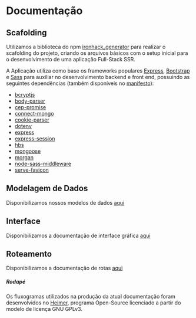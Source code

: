 # Documentação

## Scafolding

Utilizamos a biblioteca do npm [ironhack_generator](https://www.npmjs.com/package/ironhack_generator) para realizar o scafolding do projeto,
criando os arquivos básicos com o setup inicial para o desenvolvimento de uma aplicação
Full-Stack SSR.

A Aplicação utiliza como base os frameworks populares [Express](https://www.npmjs.com/package/express), [Bootstrap](https://getbootstrap.com) 
e [Sass](https://sass-lang.com) para auxiliar no desenvolvimento backend e front end, possuindo as seguintes dependências (também disponíveis
no [manifesto](package.json)):

- [bcryptjs](https://www.npmjs.com/package/bcryptjs)
- [body-parser](https://www.npmjs.com/package/body-parser)
- [cep-promise](https://www.npmjs.com/package/cep-promise)
- [connect-mongo](https://www.npmjs.com/package/connect-mongo)
- [cookie-parser](https://www.npmjs.com/package/cookie-parser)
- [dotenv](https://www.npmjs.com/package/dotenv)
- [express](https://www.npmjs.com/package/express)
- [express-session](https://www.npmjs.com/package/express-session)
- [hbs](https://www.npmjs.com/package/hbs)
- [mongoose](https://www.npmjs.com/package/mongoose)
- [morgan](https://www.npmjs.com/package/morgan)
- [node-sass-middleware](https://www.npmjs.com/package/node-sass-middleware)
- [serve-favicon](https://www.npmjs.com/package/serve-favicon)

## Modelagem de Dados

Disponibilizamos nossos modelos de dados [aqui](modelagem.md)

## Interface

Disponibilizamos a documentação de interface gráfica [aqui](ui.md)

## Roteamento

Disponibilizamos a documentação de rotas [aqui](rotas.md)

##### Rodapé

Os fluxogramas utilizados na produção da atual documentação foram desenvolvidos no
[Heimer](https://github.com/juzzlin/Heimer), programa Open-Source licenciado a partir do
modelo de licença GNU GPLv3.